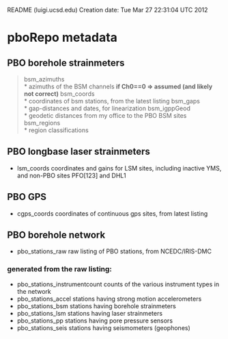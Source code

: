 README (luigi.ucsd.edu)
Creation date:	Tue Mar 27 22:31:04 UTC 2012

pboRepo metadata
================

PBO borehole strainmeters
-------------------------

> bsm_azimuths		
    * azimuths of the BSM channels **if Ch0==0 => assumed (and likely not correct)**
> bsm_coords		
    * coordinates of bsm stations, from the latest listing
> bsm_gaps		
    * gap-distances and dates, for linearization
> bsm_igppGeod		
    * geodetic distances from my office to the PBO BSM sites
> bsm_regions		
    * region classifications

PBO longbase laser strainmeters
-------------------------------

* lsm_coords		coordinates and gains for LSM sites, including inactive
			YMS, and non-PBO sites PFO[123] and DHL1

PBO GPS
-------

* cgps_coords		coordinates of continuous gps sites, from latest listing

PBO borehole network
--------------------

* pbo_stations_raw	raw listing of PBO stations, from NCEDC/IRIS-DMC

### generated from the raw listing:

* pbo_stations_instrumentcount	counts of the various instrument types in the network
* pbo_stations_accel	stations having strong motion accelerometers
* pbo_stations_bsm	stations having borehole strainmeters
* pbo_stations_lsm	stations having laser strainmeters
* pbo_stations_pp		stations having pore pressure sensors
* pbo_stations_seis	stations having seismometers (geophones)
